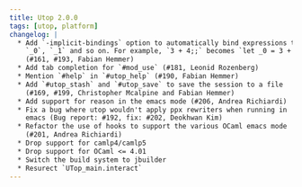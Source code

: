 ```yaml
---
title: Utop 2.0.0
tags: [utop, platform]
changelog: |
  * Add `-implicit-bindings` option to automatically bind expressions to names
    `_0`, `_1` and so on. For example, `3 + 4;;` becomes `let _0 = 3 + 4;;`
    (#161, #193, Fabian Hemmer)
  * Add tab completion for `#mod_use` (#181, Leonid Rozenberg)
  * Mention `#help` in `#utop_help` (#190, Fabian Hemmer)
  * Add `#utop_stash` and `#utop_save` to save the session to a file
    (#169, #199, Christopher Mcalpine and Fabian Hemmer)
  * Add support for reason in the emacs mode (#206, Andrea Richiardi)
  * Fix a bug where utop wouldn't apply ppx rewriters when running in
    emacs (Bug report: #192, fix: #202, Deokhwan Kim)
  * Refactor the use of hooks to support the various OCaml emacs mode
    (#201, Andrea Richiardi)
  * Drop support for camlp4/camlp5
  * Drop support for OCaml <= 4.01
  * Switch the build system to jbuilder
  * Resurect `UTop_main.interact`
---
```


